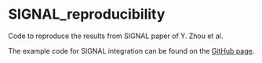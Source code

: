 # SIGNAL_reproducibility
Code to reproduce the results from SIGNAL paper of Y. Zhou et al.

The example code for SIGNAL integration can be found on the [GitHub page](https://github.com/yzhou1999/SIGNAL).
